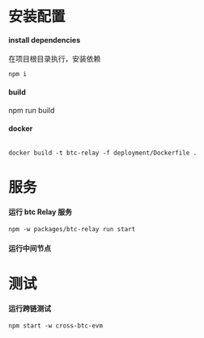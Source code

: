 # 安装配置

#### install dependencies

在项目根目录执行，安装依赖

```
npm i
```

#### build

npm run build

#### docker

```

docker build -t btc-relay -f deployment/Dockerfile .
```

# 服务

#### 运行 btc Relay 服务

```
npm -w packages/btc-relay run start
```

#### 运行中间节点

# 测试

#### 运行跨链测试

```
npm start -w cross-btc-evm
```
